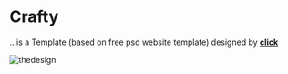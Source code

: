 # Crafty

...is a Template (based on free psd website template) designed by <a href="http://pixelhint.com/crafted-free-psd-template/"><b>click</b></a>

<img src="https://cloud.githubusercontent.com/assets/24959950/23649175/cd9bb636-031d-11e7-94a7-cdb148b16c22.jpg" alt="thedesign">
